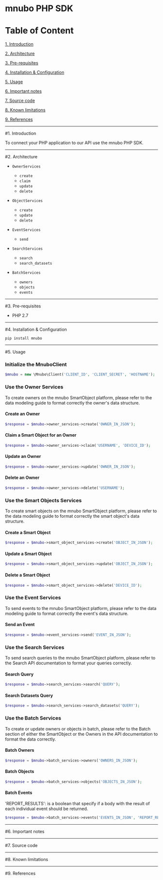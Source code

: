 # mnubo PHP SDK

Table of Content
================

[1. Introduction](#section1)

[2. Architecture](#section2)

[3. Pre-requisites](#section3)

[4. Installation & Configuration](#section4)

[5. Usage](#section5)

[6. Important notes](#section6)

[7. Source code](#section7)

[8. Known limitations](#section8)

[9. References](#section9)

---
#<a name="section1"></a>1. Introduction

To connect your PHP application to our API use the mnubo PHP SDK.

---
#<a name="section3"></a>2. Architecture


* `OwnerServices`
  - `create`
  - `claim`
  - `update`
  - `delete`

* `ObjectServices`
  - `create`
  - `update`
  - `delete`

* `EventServices`
  - `send`
  
* `SearchServices`
  - `search`
  - `search_datasets`
  
* `BatchServices`
  - `owners`
  - `objects`
  - `events`


---
#<a name="section3"></a>3. Pre-requisites

- PHP 2.7


---
#<a name="section4"></a>4. Installation & Configuration

    pip install mnubo

---
#<a name="section5"></a>5. Usage

### Initialize the MnuboClient

```PHP
$mnubo = new \Mnubo\Client('CLIENT_ID', 'CLIENT_SECRET', 'HOSTNAME');
```

### Use the Owner Services
To create owners on the mnubo SmartObject platform, please refer to
the data modeling guide to format correctly the owner's data structure.

#### Create an Owner
```PHP
$response = $mnubo->owner_services->create('OWNER_IN_JSON');
```

#### Claim a Smart Object for an Owner
```PHP
$response = $mnubo->owner_services->claim('USERNAME', 'DEVICE_ID');
```

#### Update an Owner
```PHP
$response = $mnubo->owner_services->update('OWNER_IN_JSON');
```

#### Delete an Owner
```PHP
$response = $mnubo->owner_services->delete('USERNAME');
```

### Use the Smart Objects Services
To create smart objects on the mnubo SmartObject platform, please refer to
the data modeling guide to format correctly the smart object's data structure.

#### Create a Smart Object
```PHP
$response = $mnubo->smart_object_services->create('OBJECT_IN_JSON');
```

#### Update a Smart Object
```PHP
$response = $mnubo->smart_object_services->update('OBJECT_IN_JSON');
```

#### Delete a Smart Object
```PHP
$response = $mnubo->smart_object_services->delete('DEVICE_ID');
```

### Use the Event Services
To send events to the mnubo SmartObject platform, please refer to
the data modeling guide to format correctly the event's data structure.

#### Send an Event
```PHP
$response = $mnubo->event_services->send('EVENT_IN_JSON');
```

### Use the Search Services
To send search queries to the mnubo SmartObject platform, please refer to
the Search API documentation to format your queries correctly.

#### Search Query
```PHP
$response = $mnubo->search_services->search('QUERY');
```

#### Search Datasets Query
```PHP
$response = $mnubo->search_services->search_datasets('QUERY');
```

### Use the Batch Services
To create or update owners or objects in batch, please refer to the Batch section
of either the SmartObject or the Owners in the API documentation to format the data correctly.

#### Batch Owners
```PHP
$response = $mnubo->batch_services->owners('OWNERS_IN_JSON');
```

#### Batch Objects
```PHP
$response = $mnubo->batch_services->objects('OBJECTS_IN_JSON');
```

#### Batch Events
'REPORT_RESULTS': is a boolean that specify if a body with the result of each individual event should be returned.
```PHP
$response = $mnubo->batch_services->events('EVENTS_IN_JSON', 'REPORT_RESULTS');
```

---
#<a name="section6"></a>6. Important notes



---
#<a name="section7"></a>7. Source code



---
#<a name="section8"></a>8. Known limitations



---
#<a name="section9"></a>9. References
